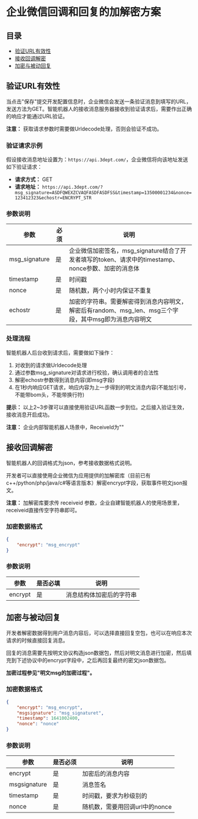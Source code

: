 # 企业微信回调和回复的加解密方案

## 目录
- [验证URL有效性](#验证url有效性)
- [接收回调解密](#接收回调解密)
- [加密与被动回复](#加密与被动回复)

## 验证URL有效性

当点击"保存"提交开发配置信息时，企业微信会发送一条验证消息到填写的URL，发送方法为GET。智能机器人的接收消息服务器接收到验证请求后，需要作出正确的响应才能通过URL验证。

**注意：** 获取请求参数时需要做Urldecode处理，否则会验证不成功。

### 验证请求示例

假设接收消息地址设置为：`https://api.3dept.com/`，企业微信将向该地址发送如下验证请求：

- **请求方式：** GET
- **请求地址：** `https://api.3dept.com/?msg_signature=ASDFQWEXZCVAQFASDFASDFSS&timestamp=13500001234&nonce=123412323&echostr=ENCRYPT_STR`

### 参数说明

| 参数 | 必须 | 说明 |
|------|------|------|
| msg_signature | 是 | 企业微信加密签名，msg_signature结合了开发者填写的token、请求中的timestamp、nonce参数、加密的消息体 |
| timestamp | 是 | 时间戳 |
| nonce | 是 | 随机数，两个小时内保证不重复 |
| echostr | 是 | 加密的字符串。需要解密得到消息内容明文，解密后有random、msg_len、msg三个字段，其中msg即为消息内容明文 |

### 处理流程

智能机器人后台收到请求后，需要做如下操作：

1. 对收到的请求做Urldecode处理
2. 通过参数msg_signature对请求进行校验，确认调用者的合法性
3. 解密echostr参数得到消息内容(即msg字段)
4. 在1秒内响应GET请求，响应内容为上一步得到的明文消息内容(不能加引号，不能带bom头，不能带换行符)

**提示：** 以上2~3步骤可以直接使用验证URL函数一步到位。之后接入验证生效，接收消息开启成功。

**注意：** 企业内部智能机器人场景中，ReceiveId为""

## 接收回调解密

智能机器人的回调格式为json，参考接收数据格式说明。

开发者可以直接使用企业微信为应用提供的加解密库（目前已有c++/python/php/java/c#等语言版本）解密encrypt字段，获取事件明文json报文。

**注意：** 加解密库要求传 receiveid 参数，企业自建智能机器人的使用场景里，receiveid直接传空字符串即可。

### 加密数据格式

```json
{
    "encrypt": "msg_encrypt"
}
```

### 参数说明

| 参数 | 是否必填 | 说明 |
|------|----------|------|
| encrypt | 是 | 消息结构体加密后的字符串 |

## 加密与被动回复

开发者解密数据得到用户消息内容后，可以选择直接回复空包，也可以在响应本次请求的时候直接回复消息。

回复的消息需要先按明文协议构造json数据包，然后对明文消息进行加密，然后填充到下述协议中的encrypt字段中，之后再回复最终的密文json数据包。

**加密过程参见"明文msg的加密过程"。**

### 加密数据格式

```json
{
    "encrypt": "msg_encrypt",
    "msgsignature": "msg_signaturet",
    "timestamp": 1641002400,
    "nonce": "nonce"
}
```

### 参数说明

| 参数 | 是否必须 | 说明 |
|------|----------|------|
| encrypt | 是 | 加密后的消息内容 |
| msgsignature | 是 | 消息签名 |
| timestamp | 是 | 时间戳，要求为秒级别的 |
| nonce | 是 | 随机数，需要用回调url中的nonce |

